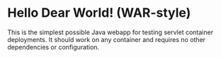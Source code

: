 Hello Dear  World! (WAR-style)
===============

This is the simplest possible Java webapp for testing servlet container deployments.  It should work on any container and requires no other dependencies or configuration.
